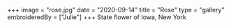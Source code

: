 +++
image = "rose.jpg"
date = "2020-09-14"
title = "Rose"
type = "gallery"
embroideredBy = ["Julie"]
+++
State flower of Iowa, New York